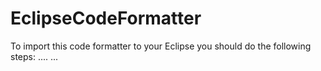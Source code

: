 # EclipseCodeFormatter

To import this code formatter to your Eclipse you should do the following steps:
....
...
